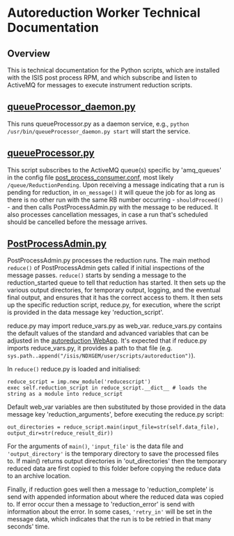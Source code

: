 # Autoreduction Worker Technical Documentation

## Overview
This is technical documentation for the Python scripts, which are installed with the ISIS post process RPM, 
and which subscribe and listen to ActiveMQ for messages to execute instrument reduction scripts.

## [queueProcessor_daemon.py](https://github.com/mantidproject/autoreduce/blob/master/ISISPostProcessRPM/rpmbuild/autoreduce-mq/usr/bin/queueProcessor_daemon.py)
This runs queueProcessor.py as a daemon service, e.g., `python /usr/bin/queueProcessor_daemon.py start` will start the service.

## [queueProcessor.py](https://github.com/mantidproject/autoreduce/blob/master/ISISPostProcessRPM/rpmbuild/autoreduce-mq/usr/bin/queueProcessor.py)
This script subscribes to the ActiveMQ queue(s) specific by 'amq_queues' in the config file [post_process_consumer.conf](https://github.com/mantidproject/autoreduce/blob/master/ISISPostProcessRPM/rpmbuild/autoreduce-mq/etc/autoreduce/post_process_consumer.conf), most likely `/queue/ReductionPending`.
Upon receiving a message indicating that a run is pending for reduction, in `on_message()` it will queue the job for as long as there is no other run with the same RB number occurring - `shouldProceed()` - and then calls PostProcessAdmin.py with the message to be reduced.
It also processes cancellation messages, in case a run that's scheduled should be cancelled before the message arrives.



## [PostProcessAdmin.py](https://github.com/mantidproject/autoreduce/blob/master/ISISPostProcessRPM/rpmbuild/autoreduce-mq/usr/bin/PostProcessAdmin.py)
PostProcessAdmin.py processes the reduction runs. The main method `reduce()` of PostProcessAdmin
gets called if initial inspections of the message passes. `reduce()` starts by sending a message to the
reduction_started queue to tell that reduction has started. It then sets up the various output directories, for temporary output, logging, and the eventual final output, and ensures that it has the correct access to them. 
It then sets up the specific reduction script, reduce.py, for execution, where the script is provided in the data message key 'reduction_script'. 

reduce.py may import reduce_vars.py as web_var. reduce_vars.py contains the default values of the standard and advanced
variables that can be adjusted in the [autoreduction WebApp](https://github.com/mantidproject/autoreduce/tree/master/WebApp/ISIS). It's expected that if reduce.py imports reduce_vars.py, it provides a path to that file (e.g. `sys.path..append("/isis/NDXGEM/user/scripts/autoreduction")`).

In `reduce()` reduce.py is loaded and initialised: 

    reduce_script = imp.new_module('reducescript')
    exec self.reduction_script in reduce_script.__dict__ # loads the string as a module into reduce_script
    
Default web_var variables are then substituted by those provided in the
data message key 'reduction_arguments', before executing the reduce.py script: 

    out_directories = reduce_script.main(input_file=str(self.data_file), output_dir=str(reduce_result_dir))
     
For the arguments of `main()`, `'input_file'` is the data file and `'output_directory'` is the temporary 
directory to save the processed files to. If main() returns output directories in 'out_directories' then the temporary
reduced data are first copied to this folder before copying the reduce data to an archive location. 

Finally, if reduction goes well then a message to 'reduction_complete' is send with appended information about where the
reduced data was copied to. If error occur then a message to 'reduction_error' is send with information about
the error. In some cases, `'retry_in'` will be set in the message data, which indicates that the run is to be retried
in that many seconds' time.
